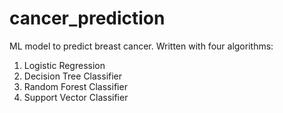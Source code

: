 # cancer_prediction
ML model to predict breast cancer.
Written with four algorithms:
1. Logistic Regression
2. Decision Tree Classifier
3. Random Forest Classifier
4. Support Vector Classifier
